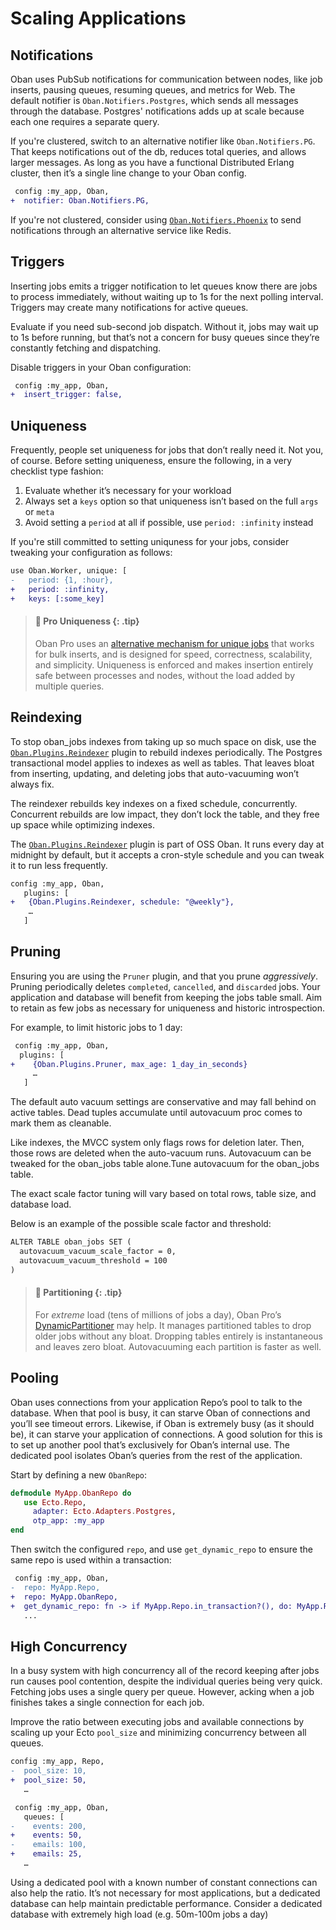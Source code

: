 # Scaling Applications

## Notifications

Oban uses PubSub notifications for communication between nodes, like job inserts, pausing queues,
resuming queues, and metrics for Web. The default notifier is `Oban.Notifiers.Postgres`, which
sends all messages through the database. Postgres' notifications adds up at scale because each one
requires a separate query.

If you're clustered, switch to an alternative notifier like `Oban.Notifiers.PG`. That keeps
notifications out of the db, reduces total queries, and allows larger messages. As long as you
have a functional Distributed Erlang cluster, then it’s a single line change to your Oban
config.

```diff
 config :my_app, Oban,
+  notifier: Oban.Notifiers.PG,
```

If you're not clustered, consider using [`Oban.Notifiers.Phoenix`][onp] to send notifications
through an alternative service like Redis.

[onp]: https://github.com/sorentwo/oban_notifiers_phoenix

## Triggers

Inserting jobs emits a trigger notification to let queues know there are jobs to process
immediately, without waiting up to 1s for the next polling interval. Triggers may create many
notifications for active queues.

Evaluate if you need sub-second job dispatch. Without it, jobs may wait up to 1s before running,
but that’s not a concern for busy queues since they’re constantly fetching and dispatching.

Disable triggers in your Oban configuration:

```diff
 config :my_app, Oban,
+  insert_trigger: false,
```

## Uniqueness

Frequently, people set uniqueness for jobs that don’t really need it. Not you, of course.
Before setting uniqueness, ensure the following, in a very checklist type fashion:

1. Evaluate whether it’s necessary for your workload
2. Always set a `keys` option so that uniqueness isn’t based on the full `args` or `meta`
3. Avoid setting a `period` at all if possible, use `period: :infinity` instead

If you're still committed to setting uniquness for your jobs, consider tweaking your
configuration as follows:

```diff
use Oban.Worker, unique: [
-   period: {1, :hour},
+   period: :infinity,
+   keys: [:some_key]
```

> #### 🌟 Pro Uniqueness {: .tip}
>
> Oban Pro uses an [alternative mechanism for unique jobs][uniq] that works for bulk inserts, and
> is designed for speed, correctness, scalability, and simplicity. Uniqueness is enforced and makes insertion entirely safe between processes and nodes, without the load added
> by multiple queries.

[uniq]: https://oban.pro/docs/pro/1.5.0-rc.4/Oban.Pro.Engines.Smart.html#module-enhanced-unique

## Reindexing

To stop oban_jobs indexes from taking up so much space on disk, use the
[`Oban.Plugins.Reindexer`][onp] plugin to rebuild indexes periodically. The Postgres transactional
model applies to indexes as well as tables. That leaves bloat from inserting, updating, and
deleting jobs that auto-vacuuming won’t always fix.

The reindexer rebuilds key indexes on a fixed schedule, concurrently. Concurrent rebuilds are low
impact, they don’t lock the table, and they free up space while optimizing indexes.

The [`Oban.Plugins.Reindexer`][onp] plugin is part of OSS Oban. It runs every day at midnight by
default, but it accepts a cron-style schedule and you can tweak it to run less frequently.

```diff
config :my_app, Oban,
   plugins: [
+   {Oban.Plugins.Reindexer, schedule: "@weekly"},
    …
   ]
```

## Pruning

Ensuring you are using the `Pruner` plugin, and that you prune _aggressively_. Pruning
periodically deletes `completed`, `cancelled`, and `discarded` jobs. Your application
and database will benefit from keeping the jobs table small. Aim to retain as few jobs
as necessary for uniqueness and historic introspection.

For example, to limit historic jobs to 1 day:

```diff
 config :my_app, Oban,
  plugins: [
+    {Oban.Plugins.Pruner, max_age: 1_day_in_seconds}
     …
   ]
```

The default auto vacuum settings are conservative and may fall behind on active tables. Dead
tuples accumulate until autovacuum proc comes to mark them as cleanable.

Like indexes, the MVCC system only flags rows for deletion later. Then, those rows are deleted
when the auto-vacuum runs. Autovacuum can be tweaked for the oban_jobs table alone.Tune autovacuum
for the oban_jobs table.

The exact scale factor tuning will vary based on total rows, table size, and database load.

Below is an example of the possible scale factor and threshold:

```diff
ALTER TABLE oban_jobs SET (
  autovacuum_vacuum_scale_factor = 0,
  autovacuum_vacuum_threshold = 100
)
```

> #### 🌟 Partitioning {: .tip}
>
> For _extreme_ load (tens of millions of jobs a day), Oban Pro’s [DynamicPartitioner][dynp] may
> help. It manages partitioned tables to drop older jobs without any bloat. Dropping tables
> entirely is instantaneous and leaves zero bloat. Autovacuuming each partition is faster as well.

[dynp]: https://oban.pro/docs/pro/1.5.0-rc.4/Oban.Pro.Plugins.DynamicPartitioner.html

## Pooling

Oban uses connections from your application Repo’s pool to talk to the database. When that pool
is busy, it can starve Oban of connections and you’ll see timeout errors. Likewise, if Oban is
extremely busy (as it should be), it can starve your application of connections. A good solution
for this is to set up another pool that’s exclusively for Oban’s internal use. The dedicated
pool isolates Oban’s queries from the rest of the application.

Start by defining a new `ObanRepo`:

```elixir
defmodule MyApp.ObanRepo do
   use Ecto.Repo,
     adapter: Ecto.Adapters.Postgres,
     otp_app: :my_app
end
```

Then switch the configured `repo`, and use `get_dynamic_repo` to ensure the same repo is used
within a transaction:

```diff
 config :my_app, Oban,
-  repo: MyApp.Repo,
+  repo: MyApp.ObanRepo,
+  get_dynamic_repo: fn -> if MyApp.Repo.in_transaction?(), do: MyApp.Repo, else: MyApp.ObanRepo end
   ...
```

## High Concurrency

In a busy system with high concurrency all of the record keeping after jobs run causes pool
contention, despite the individual queries being very quick. Fetching jobs uses a single query
per queue. However, acking when a job finishes takes a single connection for each job.

Improve the ratio between executing jobs and available connections by scaling up your Ecto
`pool_size` and minimizing concurrency between all queues.

```diff
config :my_app, Repo,
-  pool_size: 10,
+  pool_size: 50,
   …

 config :my_app, Oban,
   queues: [
-    events: 200,
+    events: 50,
-    emails: 100,
+    emails: 25,
   …
```

Using a dedicated pool with a known number of constant connections can also help the ratio. It’s
not necessary for most applications, but a dedicated database can help maintain predictable
performance. Consider a dedicated database with extremely high load (e.g. 50m-100m jobs a day)

